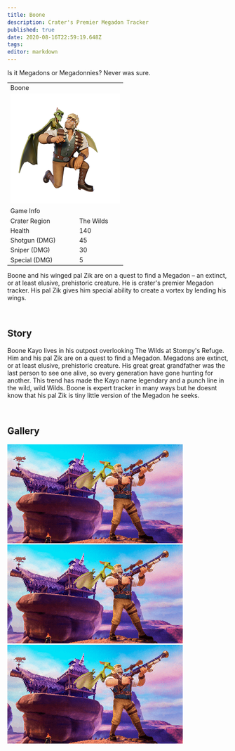 ```yaml
---
title: Boone
description: Crater's Premier Megadon Tracker
published: true
date: 2020-08-16T22:59:19.648Z
tags: 
editor: markdown
---
```


<div class="title-quote">Is it Megadons or Megadonnies? Never was sure.</div>
<div>
  <table class="infobox character">
    <tbody>
      <tr><td class="group charname" colspan="2">Boone</td></tr>
      <tr class="charimg"><td colspan="2">
        <a class="spotlight" href="/characters/boone/boone_full_model.png">
          <img src="/characters/boone/boone_full_model-thumb.png" width="250px">
        </a>
      </td></tr>
      <tr><td class="group" colspan="2">Game Info</td></tr>
      <tr class="charbody"><td class="charkey">Crater Region</td><td class="charvalue">The Wilds</td></tr>
      <tr class="charbody"><td class="charkey">Health</td><td class="charvalue">140</td></tr>
      <tr class="charbody"><td class="charkey">Shotgun (DMG)</td><td class="charvalue">45</td></tr>
      <tr class="charbody"><td class="charkey">Sniper (DMG)</td><td class="charvalue">30</td></tr>
      <tr class="charbody"><td class="charkey">Special (DMG)</td><td class="charvalue">5</td></tr>
    </tbody>
  </table>
</div>
<div>
  <p>Boone and his winged pal Zik are on a quest to find a Megadon – an extinct, or at least elusive, prehistoric creature. He is crater's premier Megadon tracker. His pal Zik gives him special ability to create a vortex by lending his wings.</p>
</div>
<br>
<div>
  <h2>Story</h2>
  <p>Boone Kayo lives in his outpost overlooking The Wilds at Stompy's Refuge. Him and his pal Zik are on a quest to find a Megadon. Megadons are extinct, or at least elusive, prehistoric creature. His great great grandfather was the last person to see one alive, so every generation have gone hunting for another. This trend has made the Kayo name legendary and a punch line in the wild, wild Wilds. Boone is expert tracker in many ways but he doesnt know that his pal Zik is tiny little version of the Megadon he seeks.</p>
</div>
<br>
<div>
  <h2>Gallery</h2>
  <div class="lazy-slick">
    <img src="/characters/boone/boone-outside-outpost-w400.png">
    <img src="/characters/boone/boone-outside-outpost-w400.png">
    <img src="/characters/boone/boone-outside-outpost-w400.png">
  </div>
</div>
